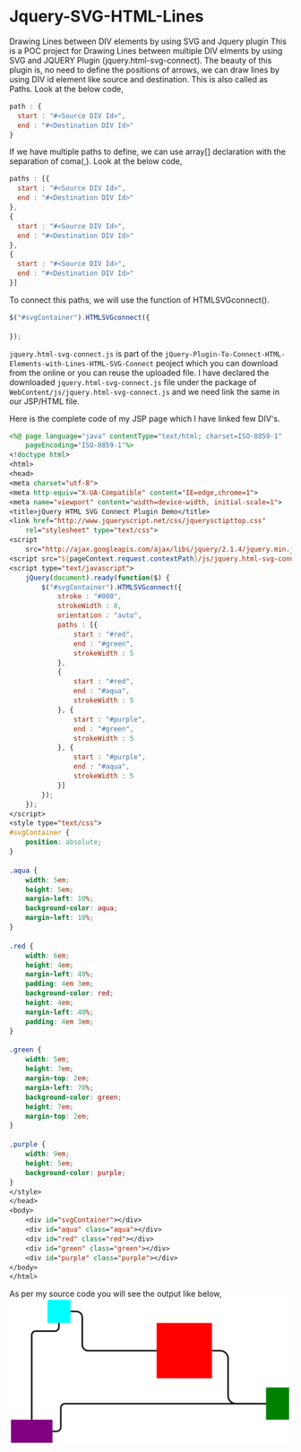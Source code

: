 # Jquery-SVG-HTML-Lines
Drawing Lines between DIV elements by using SVG  and Jquery plugin
This is a POC project for Drawing Lines between multiple DIV elments by using SVG and JQUERY Plugin (jquery.html-svg-connect). The beauty of this plugin is, no need to define the positions of arrows, we can draw lines by using DIV id element like source and destination. This is also called as Paths. Look at the below code,
```js
path : {
  start : "#<Source DIV Id>",
  end : "#<Destination DIV Id>"
}
```
If we have multiple paths to define, we can use array[] declaration with the separation of coma(,). Look at the below code,
```js
paths : [{
  start : "#<Source DIV Id>",
  end : "#<Destination DIV Id>"
},
{
  start : "#<Source DIV Id>",
  end : "#<Destination DIV Id>"
},
{
  start : "#<Source DIV Id>",
  end : "#<Destination DIV Id>"
}]
```
To connect this paths, we will use the function of HTMLSVGconnect().
```js
$("#svgContainer").HTMLSVGconnect({

});
```
```jquery.html-svg-connect.js``` is part of the ```jQuery-Plugin-To-Connect-HTML-Elements-with-Lines-HTML-SVG-Connect``` peoject which you can download from the online or you can reuse the uploaded file. I have declared the downloaded ```jquery.html-svg-connect.js``` file under the package of ```WebContent/js/jquery.html-svg-connect.js``` and we need link the same in our JSP/HTML file.

Here is the complete code of my JSP page which I have linked few DIV's.
```jsp
<%@ page language="java" contentType="text/html; charset=ISO-8859-1"
	pageEncoding="ISO-8859-1"%>
<!doctype html>
<html>
<head>
<meta charset="utf-8">
<meta http-equiv="X-UA-Compatible" content="IE=edge,chrome=1">
<meta name="viewport" content="width=device-width, initial-scale=1">
<title>jQuery HTML SVG Connect Plugin Demo</title>
<link href="http://www.jqueryscript.net/css/jquerysctipttop.css"
	rel="stylesheet" type="text/css">
<script
	src="http://ajax.googleapis.com/ajax/libs/jquery/2.1.4/jquery.min.js"></script>
<script src="${pageContext.request.contextPath}/js/jquery.html-svg-connect.js"></script>
<script type="text/javascript">
	jQuery(document).ready(function($) {
		$("#svgContainer").HTMLSVGconnect({
			stroke : "#000",
			strokeWidth : 8,
			orientation : "auto",
			paths : [{
				start : "#red",
				end : "#green",
				strokeWidth : 5
			},
			{
				start : "#red",
				end : "#aqua",
				strokeWidth : 5
			}, {
				start : "#purple",
				end : "#green",
				strokeWidth : 5
			}, {
				start : "#purple",
				end : "#aqua",
				strokeWidth : 5
			}]
		});
	});
</script>
<style type="text/css">
#svgContainer {
	position: absolute;
}

.aqua {
	width: 5em;
	height: 5em;
	margin-left: 10%;
	background-color: aqua;
	margin-left: 10%;
}

.red {
	width: 6em;
	height: 4em;
	margin-left: 40%;
	padding: 4em 3em;
	background-color: red;
	height: 4em;
	margin-left: 40%;
	padding: 4em 3em;
}

.green {
	width: 5em;
	height: 7em;
	margin-top: 2em;
	margin-left: 70%;
	background-color: green;
	height: 7em;
	margin-top: 2em;
}

.purple {
	width: 9em;
	height: 5em;
	background-color: purple;
}
</style>
</head>
<body>
	<div id="svgContainer"></div>
	<div id="aqua" class="aqua"></div>
	<div id="red" class="red"></div>
	<div id="green" class="green"></div>
	<div id="purple" class="purple"></div>
</body>
</html>
```
As per my source code you will see the output like below,
![DrawLines](https://github.com/Nallamachu/Jquery-SVG-HTML-Lines/blob/master/drawing-line-between-div-elements.PNG)
